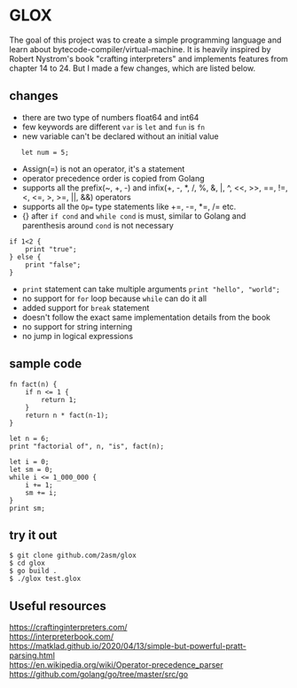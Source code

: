 # GLOX
The goal of this project was to create a simple programming language and learn about bytecode-compiler/virtual-machine. It is heavily inspired by Robert Nystrom's book "crafting interpreters" and implements features from chapter 14 to 24. But I made a few changes, which are listed below.

## changes
- there are two type of numbers float64 and int64
- few keywords are different `var` is `let` and `fun` is `fn`
- new variable can't be declared without an initial value
```
   let num = 5; 
```
- Assign(=) is not an operator, it's a statement
- operator precedence order is copied from Golang
- supports all the prefix(~, +, -) and infix(+, -, *, /, %, &, |, ^, <<, >>, ==, !=, <, <=, >, >=, ||, &&) operators
- supports all the `Op=` type statements like +=, -=, *=, /= etc. 
- {} after `if cond` and `while cond` is must, similar to Golang and parenthesis around `cond` is not necessary
```
if 1<2 {
    print "true";
} else {
    print "false";
}
```
- `print` statement can take multiple arguments
` print "hello", "world"; `
- no support for `for` loop because `while` can do it all
- added support for `break` statement
- doesn't follow the exact same implementation details from the book
- no support for string interning
- no jump in logical expressions

## sample code
```
fn fact(n) {
    if n <= 1 {
        return 1;
    }
    return n * fact(n-1);
}

let n = 6;
print "factorial of", n, "is", fact(n);

let i = 0;
let sm = 0;
while i <= 1_000_000 {
    i += 1;
    sm += i;
}
print sm;
```

## try it out
``` Console
$ git clone github.com/2asm/glox
$ cd glox
$ go build .
$ ./glox test.glox
```

## Useful resources
https://craftinginterpreters.com/ <br>
https://interpreterbook.com/ <br>
https://matklad.github.io/2020/04/13/simple-but-powerful-pratt-parsing.html <br>
https://en.wikipedia.org/wiki/Operator-precedence_parser <br>
https://github.com/golang/go/tree/master/src/go <br>

